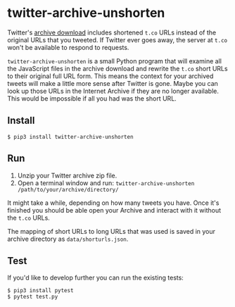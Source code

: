 # twitter-archive-unshorten

Twitter's [archive download](https://help.twitter.com/en/managing-your-account/how-to-download-your-twitter-archive) includes shortened `t.co` URLs instead of the original URLs that you tweeted. If Twitter ever goes away, the server at `t.co` won't be available to respond to requests.

`twitter-archive-unshorten` is a small Python program that will examine all the JavaScript files in the archive download and rewrite the `t.co` short URLs to their original full URL form. This means the context for your archived tweets will make a little more sense after Twitter is gone. Maybe you can look up those URLs in the Internet Archive if they are no longer available. This would be impossible if all you had was the short URL.

## Install

```
$ pip3 install twitter-archive-unshorten
```

## Run

1. Unzip your Twitter archive zip file.
3. Open a terminal window and run: `twitter-archive-unshorten /path/to/your/archive/directory/`

It might take a while, depending on how many tweets you have. Once it's
finished you should be able open your Archive and interact with it without the
`t.co` URLs.

The mapping of short URLs to long URLs that was used is saved in your archive directory as
`data/shorturls.json`.

## Test

If you'd like to develop further you can run the existing tests:

```
$ pip3 install pytest
$ pytest test.py
```

